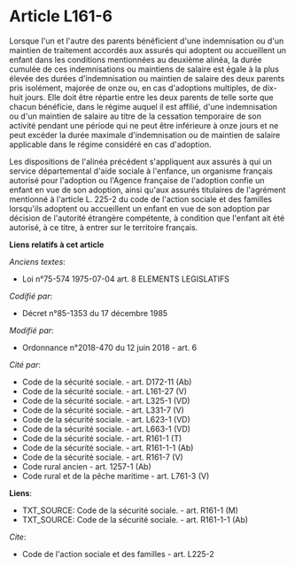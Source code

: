 # Article L161-6

Lorsque l'un et l'autre des parents bénéficient d'une indemnisation ou d'un maintien de traitement accordés aux assurés qui
adoptent ou accueillent un enfant dans les conditions mentionnées au deuxième alinéa, la durée cumulée de ces indemnisations
ou maintiens de salaire est égale à la plus élevée des durées d'indemnisation ou maintien de salaire des deux parents pris
isolément, majorée de onze ou, en cas d'adoptions multiples, de dix-huit jours. Elle doit être répartie entre les deux
parents de telle sorte que chacun bénéficie, dans le régime auquel il est affilié, d'une indemnisation ou d'un maintien de
salaire au titre de la cessation temporaire de son activité pendant une période qui ne peut être inférieure à onze jours et
ne peut excéder la durée maximale d'indemnisation ou de maintien de salaire applicable dans le régime considéré en cas
d'adoption.

Les dispositions de l'alinéa précédent s'appliquent aux assurés à qui un service départemental d'aide sociale à l'enfance, un
organisme français autorisé pour l'adoption ou l'Agence française de l'adoption confie un enfant en vue de son adoption,
ainsi qu'aux assurés titulaires de l'agrément mentionné à l'article L. 225-2 du code de l'action sociale et des familles
lorsqu'ils adoptent ou accueillent un enfant en vue de son adoption par décision de l'autorité étrangère compétente, à
condition que l'enfant ait été autorisé, à ce titre, à entrer sur le territoire français.

**Liens relatifs à cet article**

_Anciens textes_:

  - Loi n°75-574 1975-07-04 art. 8 ELEMENTS LEGISLATIFS

_Codifié par_:

  - Décret n°85-1353 du 17 décembre 1985

_Modifié par_:

  - Ordonnance n°2018-470 du 12 juin 2018 - art. 6

_Cité par_:

  - Code de la sécurité sociale. - art. D172-11 (Ab)
  - Code de la sécurité sociale. - art. L161-27 (V)
  - Code de la sécurité sociale. - art. L325-1 (VD)
  - Code de la sécurité sociale. - art. L331-7 (V)
  - Code de la sécurité sociale. - art. L623-1 (VD)
  - Code de la sécurité sociale. - art. L663-1 (VD)
  - Code de la sécurité sociale. - art. R161-1 (T)
  - Code de la sécurité sociale. - art. R161-1-1 (Ab)
  - Code de la sécurité sociale. - art. R161-7 (V)
  - Code rural ancien - art. 1257-1 (Ab)
  - Code rural et de la pêche maritime - art. L761-3 (V)

**Liens**:

  - TXT_SOURCE: Code de la sécurité sociale. - art. R161-1 (M)
  - TXT_SOURCE: Code de la sécurité sociale. - art. R161-1-1 (Ab)

_Cite_:

  - Code de l'action sociale et des familles - art. L225-2
